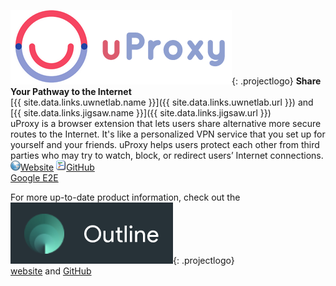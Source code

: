 ![uProxy](/img/projects/uproxy.png){: .projectlogo}
**Share Your Pathway to the Internet**  
[{{ site.data.links.uwnetlab.name }}]({{ site.data.links.uwnetlab.url }}) and
[{{ site.data.links.jigsaw.name }}]({{ site.data.links.jigsaw.url }})  
uProxy is a browser extension that lets users share alternative more secure routes to the Internet. It's like a personalized VPN service that you set up for yourself and your friends. uProxy helps users protect each other from third parties who may try to watch, block, or redirect users’ Internet connections.   
[![www](/img/ico/website.png)Website](https://www.uproxy.org)
[![code](/img/ico/code.png)GitHub](https://github.com/uproxy)    
[Google E2E](https://github.com/google/end-to-end)     

For more up-to-date product information, check out the   
![outline](/img/projects/outline2.png){: .projectlogo}   
[website](https://getoutline.org/) and [GitHub](https://github.com/Jigsaw-Code?utf8=%E2%9C%93&q=outline)   
<!--
[![](/img/ico/chrome.png)Chrome](https://chrome.google.com/webstore/detail/uproxy-part-1-of-2/pjpcdnccaekokkkeheolmpkfifcbibnj),
[![](/img/ico/firefox.png)Firefox](https://addons.mozilla.org/en-US/firefox/addon/uproxy-firefox),
[![](/img/ico/android.png)Android](https://play.google.com/store/apps/details?id=org.uproxy.uProxy)   
-->
